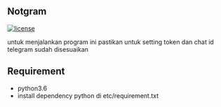 ## Notgram

[![license](https://img.shields.io/github/license/DAVFoundation/captain-n3m0.svg?style=flat-square)](https://github.com/yuswitayudi/notgram/blob/master/LICENSE)


untuk menjalankan program ini pastikan untuk setting token dan chat id telegram sudah disesuaikan


Requirement
------------
- python3.6
- install dependency python di etc/requirement.txt

